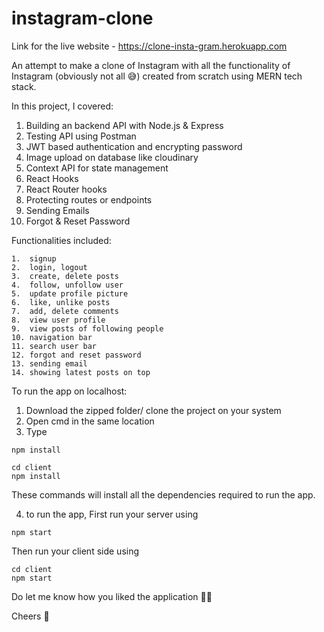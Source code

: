# instagram-clone

Link for the live website - https://clone-insta-gram.herokuapp.com

An attempt to make a clone of Instagram with all the functionality of Instagram (obviously not all 😅) created from scratch using MERN tech stack.

In this project, I covered:

1.  Building an backend API with Node.js & Express
2.  Testing API using Postman
3.  JWT based authentication and encrypting password
4.  Image upload on database like cloudinary
5.  Context API for state management
6.  React Hooks
7.  React Router hooks
8.  Protecting routes or endpoints
9.  Sending Emails
10. Forgot & Reset Password

Functionalities included:

```
1.  signup
2.  login, logout
3.  create, delete posts
4.  follow, unfollow user
5.  update profile picture
6.  like, unlike posts
7.  add, delete comments
8.  view user profile
9.  view posts of following people
10. navigation bar
11. search user bar
12. forgot and reset password
13. sending email
14. showing latest posts on top
```

To run the app on localhost:

1. Download the zipped folder/ clone the project on your system
2. Open cmd in the same location
3. Type

```
npm install

cd client
npm install
```

These commands will install all the dependencies required to run the app.

4. to run the app,
   First run your server using

```
npm start
```

Then run your client side using

```
cd client
npm start
```

Do let me know how you liked the application 🚀🚀

Cheers 🕺
